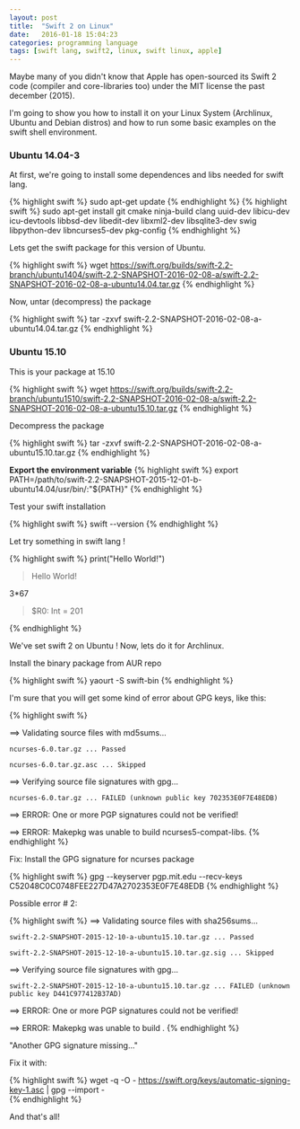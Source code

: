 ```yaml
---
layout: post
title:  "Swift 2 on Linux"
date:   2016-01-18 15:04:23
categories: programming language
tags: [swift lang, swift2, linux, swift linux, apple]
---
```


Maybe many of you didn't know that Apple has open-sourced its Swift 2 code (compiler and core-libraries too) under the MIT license the past december (2015).

I'm going to show you how to install it on your Linux System (Archlinux, Ubuntu and Debian distros) and how to run some
basic examples on the swift shell environment.

### Ubuntu 14.04-3

At first, we're going to install some dependences and libs needed for swift lang.

{% highlight swift %}
sudo apt-get update
{% endhighlight %}
{% highlight swift %}
sudo apt-get install git cmake ninja-build clang uuid-dev libicu-dev icu-devtools libbsd-dev libedit-dev libxml2-dev libsqlite3-dev swig libpython-dev libncurses5-dev pkg-config
{% endhighlight %}

Lets get the swift package for this version of Ubuntu.

{% highlight swift %}
wget https://swift.org/builds/swift-2.2-branch/ubuntu1404/swift-2.2-SNAPSHOT-2016-02-08-a/swift-2.2-SNAPSHOT-2016-02-08-a-ubuntu14.04.tar.gz
{% endhighlight %}

Now, untar (decompress) the package

{% highlight swift %}
tar -zxvf swift-2.2-SNAPSHOT-2016-02-08-a-ubuntu14.04.tar.gz
{% endhighlight %}

### Ubuntu 15.10

This is your package at 15.10

{% highlight swift %}
wget https://swift.org/builds/swift-2.2-branch/ubuntu1510/swift-2.2-SNAPSHOT-2016-02-08-a/swift-2.2-SNAPSHOT-2016-02-08-a-ubuntu15.10.tar.gz
{% endhighlight %}

Decompress the package

{% highlight swift %}
tar -zxvf swift-2.2-SNAPSHOT-2016-02-08-a-ubuntu15.10.tar.gz
{% endhighlight %}


**Export the environment variable**
{% highlight swift %}
export PATH=/path/to/swift-2.2-SNAPSHOT-2015-12-01-b-ubuntu14.04/usr/bin/:"${PATH}"
{% endhighlight %}

Test your swift installation

{% highlight swift %}
swift --version
{% endhighlight %}

Let try something in swift lang !

{% highlight swift %}
print("Hello World!")  

> Hello World!

3*67  

> $R0: Int = 201

{% endhighlight %}

We've set swift 2 on Ubuntu ! Now, lets do it for Archlinux.


Install the binary package from AUR repo

{% highlight swift %}
yaourt -S swift-bin
{% endhighlight %}

I'm sure that you will get some kind of error about GPG keys, like this:

{% highlight swift %}

==> Validating source files with md5sums...

    ncurses-6.0.tar.gz ... Passed

    ncurses-6.0.tar.gz.asc ... Skipped

==> Verifying source file signatures with gpg...

    ncurses-6.0.tar.gz ... FAILED (unknown public key 702353E0F7E48EDB)

==> ERROR: One or more PGP signatures could not be verified!

==> ERROR: Makepkg was unable to build ncurses5-compat-libs.
{% endhighlight %}

Fix: Install the GPG signature for ncurses package

{% highlight swift %}
gpg --keyserver pgp.mit.edu --recv-keys C52048C0C0748FEE227D47A2702353E0F7E48EDB
{% endhighlight %}

Possible error # 2:

{% highlight swift %}
==> Validating source files with sha256sums...

    swift-2.2-SNAPSHOT-2015-12-10-a-ubuntu15.10.tar.gz ... Passed

    swift-2.2-SNAPSHOT-2015-12-10-a-ubuntu15.10.tar.gz.sig ... Skipped

==> Verifying source file signatures with gpg...

    swift-2.2-SNAPSHOT-2015-12-10-a-ubuntu15.10.tar.gz ... FAILED (unknown public key D441C977412B37AD)

==> ERROR: One or more PGP signatures could not be verified!

==> ERROR: Makepkg was unable to build .
{% endhighlight %}

"Another GPG signature missing..."

Fix it with:

{% highlight swift %}
wget -q -O - https://swift.org/keys/automatic-signing-key-1.asc | gpg --import -  
{% endhighlight %}

And that's all!

<div id="noosfeer"></div>
<script src="http://noosfeer.com/javascripts/widget.js" async="" defer="defer" type="text/javascript"></script>

